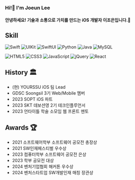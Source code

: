 <div align=left>
  
### Hi!👋 I'm Joeun Lee
#### 안녕하세요! 기술과 소통으로 가치를 만드는 iOS 개발자 이조은입니다.🍏


## Skill
![Swift](https://img.shields.io/badge/Swift-F46F27?style=flat-square&logo=Swift&logoColor=white)
![UIKit](https://img.shields.io/badge/UIKit-4B3A9F?style=flat-square&logo=Swift&logoColor=white)
![SwiftUI](https://img.shields.io/badge/SwiftUI-0F8AE9?style=flat-square&logo=Swift&logoColor=white)
![Python](https://img.shields.io/badge/Python-007396?style=flat-square&logo=Python&logoColor=white)
![Java](https://img.shields.io/badge/Java-007396?style=flat-square&logo=Java&logoColor=white)
![MySQL](https://img.shields.io/badge/MySQL-4479A1?style=flat-square&logo=MySQL&logoColor=ffffff)

![HTML5](https://img.shields.io/badge/HTML5-E34F26.svg?style=flat-square&logo=html5&logoColor=white)
![CSS3](https://img.shields.io/badge/CSS3-1572B6.svg?style=flat-square&logo=css3&logoColor=white)
![JavaScript](https://img.shields.io/badge/JavaScript-FFDC28.svg?style=flat-square&logo=javascript&logoColor=ffffff)
![jQuery](https://img.shields.io/badge/jQuery-0769AD?style=flat-square&logo=jQuery&logoColor=ffffff)
![React](https://img.shields.io/badge/React-00B1E7?style=flat-square&logo=React&logoColor=ffffff)

<!--
#### Tools
![VisualStudiocode](https://img.shields.io/badge/Visual%20Studio%20Code-007ACC?style=flat-square&logo=VisualStudioCode&logoColor=ffffff)
![Xcode](https://img.shields.io/badge/Xcode-4B3A9F.svg?style=flat-square&logo=Xcode&logoColor=white)
![Figma](https://img.shields.io/badge/figma-484848.svg?style=flat-square&logo=figma&logoColor=white)
![Notion](https://img.shields.io/badge/Notion-000000.svg?style=flat-square&logo=notion&logoColor=ffffff)
![Git](https://img.shields.io/badge/Git-F05032.svg?style=flat-square&logo=Git&logoColor=ffffff)
![Github](https://img.shields.io/badge/Github-181717.svg?style=flat-square&logo=Github&logoColor=ffffff)
![GitKraken](https://img.shields.io/badge/GitKraken-179287.svg?style=flat-square&logo=GitKraken&logoColor=ffffff)
  
![Google Tag Manager](https://img.shields.io/badge/Google%20Tag%20Manager-E7F6F5?style=flat-square&logo=GoogleTagManager&logoColor=246FDB)
![Google Analytics](https://img.shields.io/badge/Google%20Analytics-F9F3E5?style=flat-square&logo=GoogleAnalytics&logoColor=F5C300)
![Adobe Illustrator](https://img.shields.io/badge/Adobeillustrator-ff8c00.svg?style=flat-square&logo=adobeillustrator&logoColor=white)
![Adobe After Effects](https://img.shields.io/badge/Adobe%20After%20Effects-783BF9.svg?style=flat-square&logo=Adobe%20After%20Effects&logoColor=white)

-->


## History 🏛️
- (현) YOURSSU iOS 팀 Lead
- GDSC Soongsil 3기 Web/Mobile 멤버
- 2023 SOPT iOS 파트
- 2023 SKT 데보션영 2기 테크인플루언서
- 2023 언타이틀 학술 소모임 웹 프론트 멘토

## Awards 🏆
- 2021 소프트웨어학부 소프트웨어 공모전 총장상
- 2021 SW인재페스티벌 우수상
- 2023 컴퓨터학부 소프트웨어 공모전 은상
- 2023 학부 공모전 대상
- 2024 벤처기업협회 해커톤 우수상
- 2024 벤처스타트업 SW개발인재 매칭 장관상

<!--

[![Solved.ac
프로필](http://mazassumnida.wtf/api/v2/generate_badge?boj=joeun1005)](https://solved.ac/joeun1005)
-->

<!--
## More About Me 👀
<a href="https://joni-dev.tistory.com/"><img src="https://img.shields.io/badge/tistory-EC4815?style=flat-square&logo=tistory&logoColor=000000"/></a>
-->
